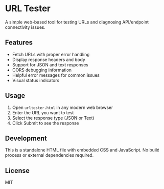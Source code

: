 # URL Tester

A simple web-based tool for testing URLs and diagnosing API/endpoint connectivity issues.

## Features

- Fetch URLs with proper error handling
- Display response headers and body
- Support for JSON and text responses
- CORS debugging information
- Helpful error messages for common issues
- Visual status indicators

## Usage

1. Open `urltester.html` in any modern web browser
2. Enter the URL you want to test
3. Select the response type (JSON or Text)
4. Click Submit to see the response

## Development

This is a standalone HTML file with embedded CSS and JavaScript. No build process or external dependencies required.

## License

MIT
